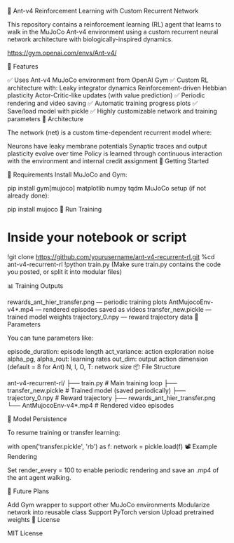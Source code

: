 🐜 Ant-v4 Reinforcement Learning with Custom Recurrent Network

This repository contains a reinforcement learning (RL) agent that learns to walk in the MuJoCo Ant-v4 environment using a custom recurrent neural network architecture with biologically-inspired dynamics.

https://gym.openai.com/envs/Ant-v4/

🚀 Features

✅ Uses Ant-v4 MuJoCo environment from OpenAI Gym
✅ Custom RL architecture with:
Leaky integrator dynamics
Reinforcement-driven Hebbian plasticity
Actor-Critic-like updates (with value prediction)
✅ Periodic rendering and video saving
✅ Automatic training progress plots
✅ Save/load model with pickle
✅ Highly customizable network and training parameters
🧠 Architecture

The network (net) is a custom time-dependent recurrent model where:

Neurons have leaky membrane potentials
Synaptic traces and output plasticity evolve over time
Policy is learned through continuous interaction with the environment and internal credit assignment
🏁 Getting Started

🔧 Requirements
Install MuJoCo and Gym:

pip install gym[mujoco] matplotlib numpy tqdm
MuJoCo setup (if not already done):

pip install mujoco
📂 Run Training
# Inside your notebook or script
!git clone https://github.com/yourusername/ant-v4-recurrent-rl.git
%cd ant-v4-recurrent-rl
!python train.py
(Make sure train.py contains the code you posted, or split it into modular files)

📊 Training Outputs

rewards_ant_hier_transfer.png — periodic training plots
AntMujocoEnv-v4*.mp4 — rendered episodes saved as videos
transfer_new.pickle — trained model weights
trajectory_0.npy — reward trajectory data
📝 Parameters

You can tune parameters like:

episode_duration: episode length
act_variance: action exploration noise
alpha_pg, alpha_rout: learning rates
out_dim: output action dimension (default = 8 for Ant)
N, I, O, T: network size
📦 File Structure

ant-v4-recurrent-rl/
├── train.py                # Main training loop
├── transfer_new.pickle     # Trained model (saved periodically)
├── trajectory_0.npy        # Reward trajectory
├── rewards_ant_hier_transfer.png
└── AntMujocoEnv-v4*.mp4    # Rendered video episodes

💾 Model Persistence

To resume training or transfer learning:

with open('transfer.pickle', 'rb') as f:
    network = pickle.load(f)
📽️ Example Rendering

Set render_every = 100 to enable periodic rendering and save an .mp4 of the ant agent walking.

🤖 Future Plans

Add Gym wrapper to support other MuJoCo environments
Modularize network into reusable class
Support PyTorch version
Upload pretrained weights
📜 License

MIT License

